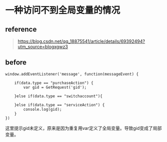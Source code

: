 # 一种访问不到全局变量的情况

## reference

> https://blog.csdn.net/qq_18875541/article/details/69392494?utm_source=blogxgwz3

## before

```
window.addEventListener('message', function(messageEvent) {

    if(data.type == "purchaseAction") {
        var gid = GetRequest('gid');

    }else if(data.type == "switchaccount"){

    }else if(data.type == "serviceAction") {
        console.log(gid);
    }
})
```

这里提示gid未定义，原来是因为重复用var定义了全局变量。导致gid变成了局部变量。